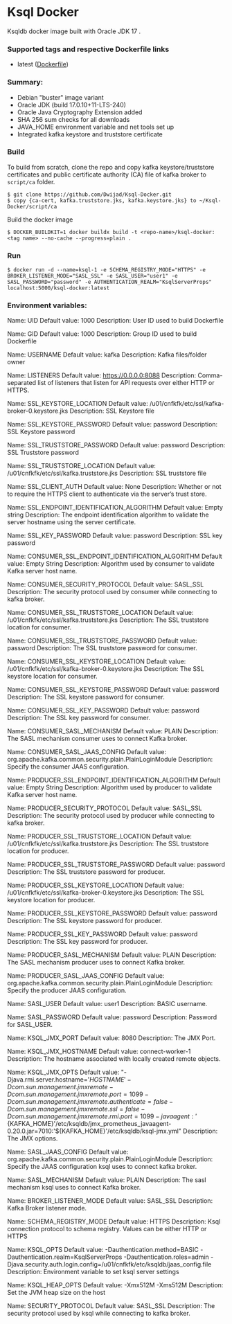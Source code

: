 # Ksql Docker

Ksqldb docker image built with Oracle JDK 17 .

### Supported tags and respective Dockerfile links

-   latest ([Dockerfile](https://github.com/Dwijad/Ksql-Docker/blob/main/Dockerfile))

### [](https://github.com/Dwijad/Confluent-Schema-Registry#summary)

### Summary:

-  Debian "buster" image variant
-  Oracle JDK (build 17.0.10+11-LTS-240)
-  Oracle Java Cryptography Extension added
-  SHA 256 sum checks for all downloads
-  JAVA_HOME environment variable and net tools set up
-  Integrated kafka keystore and truststore certificate

### Build

To build from scratch, clone the repo and copy kafka keystore/truststore certificates and public certificate authority (CA) file of kafka broker to  `script/ca`  folder.

```
$ git clone https://github.com/Dwijad/Ksql-Docker.git
$ copy {ca-cert, kafka.truststore.jks, kafka.keystore.jks} to ~/Ksql-Docker/script/ca 
```
Build the docker image
```
$ DOCKER_BUILDKIT=1 docker buildx build -t <repo-name>/ksql-docker:<tag name> --no-cache --progress=plain .
```
### Run

    $ docker run -d --name=ksql-1 -e SCHEMA_REGISTRY_MODE="HTTPS" -e BROKER_LISTENER_MODE="SASL_SSL" -e SASL_USER="user1" -e SASL_PASSWORD="password" -e AUTHENTICATION_REALM="KsqlServerProps" localhost:5000/ksql-docker:latest

### Environment variables:

Name: UID
Default value: 1000
Description: User ID used to build Dockerfile   

Name: GID
Default value: 1000
Description: Group ID used to build Dockerfile

Name: USERNAME 
Default value: kafka
Description: Kafka files/folder owner 
 
Name: LISTENERS 
Default value: https://0.0.0.0:8088
Description: Comma-separated list of listeners that listen for API requests over either HTTP or HTTPS.

Name: SSL_KEYSTORE_LOCATION 
Default value: /u01/cnfkfk/etc/ssl/kafka-broker-0.keystore.jks
Description: SSL Keystore file

Name: SSL_KEYSTORE_PASSWORD 
Default value: password
Description: SSL Keystore password

Name: SSL_TRUSTSTORE_PASSWORD 
Default value: password
Description: SSL Truststore password

Name:  SSL_TRUSTSTORE_LOCATION 
Default value: /u01/cnfkfk/etc/ssl/kafka.truststore.jks
Description: SSL truststore file

Name:  SSL_CLIENT_AUTH 
Default value: None
Description: Whether or not to require the HTTPS client to authenticate via the server’s trust store.

Name:  SSL_ENDPOINT_IDENTIFICATION_ALGORITHM
Default value: Empty string
Description: The endpoint identification algorithm to validate the server hostname using the server certificate.

Name:  SSL_KEY_PASSWORD
Default value: password
Description: SSL key password

Name: CONSUMER_SSL_ENDPOINT_IDENTIFICATION_ALGORITHM
Default value: Empty String
Description: Algorithm used by consumer to validate Kafka server host name.

Name: CONSUMER_SECURITY_PROTOCOL
Default value: SASL_SSL
Description: The security protocol used by consumer while connecting to kafka broker.

Name: CONSUMER_SSL_TRUSTSTORE_LOCATION
Default value: /u01/cnfkfk/etc/ssl/kafka.truststore.jks
Description: The SSL truststore location for consumer. 

Name: CONSUMER_SSL_TRUSTSTORE_PASSWORD
Default value: password
Description: The SSL truststore password for consumer.

Name: CONSUMER_SSL_KEYSTORE_LOCATION
Default value: /u01/cnfkfk/etc/ssl/kafka-broker-0.keystore.jks
Description: The SSL keystore location for consumer. 

Name: CONSUMER_SSL_KEYSTORE_PASSWORD
Default value: password
Description: The SSL keystore password for consumer.

Name: CONSUMER_SSL_KEY_PASSWORD
Default value: password
Description: The SSL key password for consumer.

Name: CONSUMER_SASL_MECHANISM
Default value: PLAIN
Description: The SASL mechanism consumer uses to connect Kafka broker.

Name: CONSUMER_SASL_JAAS_CONFIG 
Default value: org.apache.kafka.common.security.plain.PlainLoginModule
Description: Specify the consumer JAAS configuration.

Name: PRODUCER_SSL_ENDPOINT_IDENTIFICATION_ALGORITHM
Default value: Empty String
Description: Algorithm used by producer to validate Kafka server host name.

Name: PRODUCER_SECURITY_PROTOCOL
Default value: SASL_SSL
Description: The security protocol used by producer while connecting to kafka broker.

Name: PRODUCER_SSL_TRUSTSTORE_LOCATION
Default value: /u01/cnfkfk/etc/ssl/kafka.truststore.jks
Description: The SSL truststore location for producer. 

Name: PRODUCER_SSL_TRUSTSTORE_PASSWORD
Default value: password
Description: The SSL truststore password for producer.

Name: PRODUCER_SSL_KEYSTORE_LOCATION
Default value: /u01/cnfkfk/etc/ssl/kafka-broker-0.keystore.jks
Description: The SSL keystore location for producer. 

Name: PRODUCER_SSL_KEYSTORE_PASSWORD
Default value: password
Description: The SSL keystore password for producer.

Name: PRODUCER_SSL_KEY_PASSWORD
Default value: password
Description: The SSL key password for producer.

Name: PRODUCER_SASL_MECHANISM
Default value: PLAIN
Description: The SASL mechanism producer uses to connect Kafka broker.

Name: PRODUCER_SASL_JAAS_CONFIG 
Default value: org.apache.kafka.common.security.plain.PlainLoginModule
Description: Specify the producer JAAS configuration.

Name: SASL_USER
Default value: user1
Description: BASIC username.

Name: SASL_PASSWORD
Default value: password
Description: Password for SASL_USER.

Name: KSQL_JMX_PORT
Default value: 8080
Description: The JMX Port.

Name: KSQL_JMX_HOSTNAME
Default value: connect-worker-1
Description: The hostname associated with locally created remote objects.

Name: KSQL_JMX_OPTS
Default value: "-Djava.rmi.server.hostname='${HOSTNAME}' -Dcom.sun.management.jmxremote -Dcom.sun.management.jmxremote.port=1099 -Dcom.sun.management.jmxremote.authenticate=false -Dcom.sun.management.jmxremote.ssl=false -Dcom.sun.management.jmxremote.rmi.port=1099 -javaagent:'${KAFKA_HOME}'/etc/ksqldb/jmx_prometheus_javaagent-0.20.0.jar=7010:'${KAFKA_HOME}'/etc/ksqldb/ksql-jmx.yml"
Description: The JMX options.

Name: SASL_JAAS_CONFIG
Default value: org.apache.kafka.common.security.plain.PlainLoginModule
Description: Specify the JAAS configuration ksql uses to connect kafka broker.

Name: SASL_MECHANISM
Default value: PLAIN
Description: The sasl mechanism ksql uses to connect Kafka broker.

Name: BROKER_LISTENER_MODE
Default value: SASL_SSL
Description: Kafka Broker listener mode.

Name: SCHEMA_REGISTRY_MODE
Default value: HTTPS
Description: Ksql connection protocol to schema registry. Values can be either HTTP or HTTPS

Name: KSQL_OPTS
Default value: -Dauthentication.method=BASIC -Dauthentication.realm=KsqlServerProps -Dauthentication.roles=admin -Djava.security.auth.login.config=/u01/cnfkfk/etc/ksqldb/jaas_config.file
Description: Environment variable to set ksql server settings  

Name: KSQL_HEAP_OPTS
Default value: -Xmx512M -Xms512M
Description: Set the JVM heap size on the host

Name: SECURITY_PROTOCOL
Default value: SASL_SSL
Description: The security protocol used by ksql while connecting to kafka broker.

```
```
<!--stackedit_data:
eyJoaXN0b3J5IjpbLTExMjExMjYxNTIsOTkyMTQ4NDg3LC0xND
M4OTM3NDcxLDE5OTU0MDYyNzksLTUwODY4NzM4NSwtNTk0MjI3
NDY0LDE4NDc4NTc3MjksLTE3Mjk4MzUyMywxMDcwMzE4MDUyXX
0=
-->